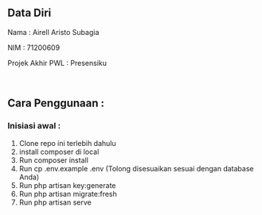 <h2>Data Diri</h2>
<p>Nama : Airell Aristo Subagia</p>
<p>NIM : 71200609</p>
<p>Projek Akhir PWL : Presensiku</p>
<br>
<h2>Cara Penggunaan :</h2>
<h3>Inisiasi awal :</h3>
<ol> 
    <li>Clone repo ini terlebih dahulu</li>
    <li>install composer di local</li>
    <li>Run composer install</li>
    <li>Run cp .env.example .env (Tolong disesuaikan sesuai dengan database Anda)</li>
    <li>Run php artisan key:generate</li>
    <li>Run php artisan migrate:fresh</li>
    <li>Run php artisan serve</li>
</ol>
